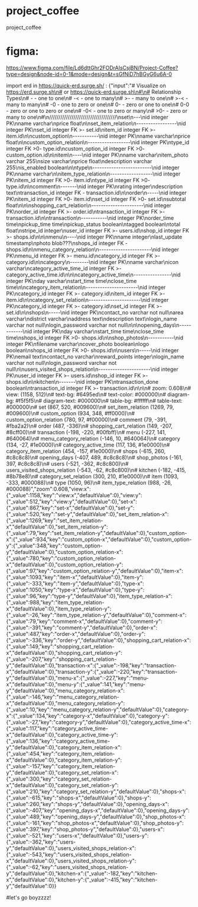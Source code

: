 # project_coffee
project_coffee
# figma:
https://www.figma.com/file/Ld6dttGhr2FODrAIsCsjBN/Project-Coffee?type=design&node-id=0-1&mode=design&t=sGfNiD7hBGyG6u6A-0

import erd in https://quick-erd.surge.sh/ : 
{"input":"# Visualize on https://erd.surge.sh\n# or https://quick-erd.surge.sh\n#\n# Relationship Types\n#  -    - one to one\n#  -<   - one to many\n#  >-   - many to one\n#  >-<  - many to many\n#  -0   - one to zero or one\n#  0-   - zero or one to one\n#  0-0  - zero or one to zero or one\n#  -0<  - one to zero or many\n#  >0-  - zero or many to one\n#\n////////////////////////////////////\nset\n---\nid integer PK\nname varchar\nprice float\n\nset_item_relation\n-----------------\nid integer PK\nset_id integer FK >- set.id\nitem_id integer FK >- item.id\n\ncustom_option\n-----------\nid integer PK\nname varchar\nprice float\n\ncustom_option_relation\n------------------\nid integer PK\ntype_id integer FK >0- type.id\ncustom_option_id integer FK >0- custom_option.id\n\nitem\n----\nid integer PK\nname varchar\nitem_photo varchar 255\nsize varchar\nprice float\ndescription varchar 255\nis_enabled boolean\n\ntype\n-------------------------\nid integer PK\nname varchar\n\nitem_type_relation\n------------------\nid integer PK\nitem_id integer FK >0- item.id\ntype_id integer FK >0- type.id\n\ncomment\n-------\nid integer PK\nrating integer\ndescription text\ntransaction_id integer FK - transaction.id\n\norder\n-----\nid integer PK\nitem_id integer FK >0- item.id\nset_id integer FK >0- set.id\nsubtotal float\n\n\nshopping_cart_relation\n----------------------\nid integer PK\norder_id integer FK >- order.id\ntransaction_id integer FK >- transaction.id\n\ntransaction\n-----------\nid integer PK\norder_time time\npickup_time time\npickup_status boolean\ntagged boolean\ntotal float\nstripe_id integer\nuser_id integer FK >- users.id\nshop_id integer FK >- shops.id\n\n\nmenu\n----\nid integer PK\nname integer\nlast_update timestamp\nphoto blob???\nshops_id integer FK - shops.id\n\nmenu_category_relation\n----------------------\nid integer PK\nmenu_id integer FK >- menu.id\ncategory_id integer FK >- category.id\n\ncategory\n--------\nid integer PK\nname varchar\nicon varchar\ncategory_active_time_id integer FK >- category_active_time.id\n\n\ncategory_active_time\n----------------\nid integer PK\nday varchar\nstart_time time\nclose_time time\n\ncategory_item_relation\n----------------------\nid integer PK\ncategory_id integer FK >- category.id\nitem_id integer FK >- item.id\n\ncategory_set_relation\n----------------------\nid integer PK\ncategory_id integer FK >- category.id\nset_id integer FK >- set.id\n\nshops\n-----\nid integer PK\ncontact_no varchar not null\narea varchar\ndistrict varchar\naddress text\ndescription text\nlogin_name varchar not null\nlogin_password varchar not null\n\n\nopening_days\n------------\nid integer PK\nday varchar\nstart_time time\nclose_time time\nshops_id integer FK >0- shops.id\n\nshop_photos\n-----------\nid integer PK\nfilename varchar\ncover_photo boolean\nlogo boolean\nshops_id integer FK >0- shops.id\n\nusers\n-----\nid integer PK\nemail text\ncontact_no varchar\nreward_points integer\nlogin_name varchar not null\nlogin_password varchar not null\n\nusers_visited_shops_relation\n----------------------\nid integer PK\nuser_id integer FK >- users.id\nshop_id integer FK >- shops.id\n\nkitchen\n-------\nid integer PK\ntransaction_done boolean\ntransaction_id integer FK >- transaction.id\n\n\n# zoom: 0.608\n# view: (1158, 512)\n# text-bg: #6495ed\n# text-color: #000000\n# diagram-bg: #f5f5f5\n# diagram-text: #000000\n# table-bg: #ffffff\n# table-text: #000000\n# set (867, 520, #009600)\n# set_item_relation (1269, 79, #009600)\n# custom_option (934, 348, #ff0000)\n# custom_option_relation (780, 97, #f00000)\n# comment (79, -391, #fba2a2)\n# order (487, -336)\n# shopping_cart_relation (149, -207, #8cff00)\n# transaction (-198, -220, #00fbff)\n# menu (-227, 141, #640064)\n# menu_category_relation (-146, 10, #640064)\n# category (134, -27, #1e0000)\n# category_active_time (117, 136, #1e0000)\n# category_item_relation (454, -157, #1e0000)\n# shops (-615, 260, #c8c8c8)\n# opening_days (-407, 489, #c8c8c8)\n# shop_photos (-161, 397, #c8c8c8)\n# users (-521, -362, #c8c800)\n# users_visited_shops_relation (-543, -62, #c8c800)\n# kitchen (-182, -415, #8b78e8)\n# category_set_relation (300, 210, #1e0000)\n# item (1093, -333, #000088)\n# type (1050, 96)\n# item_type_relation (988, -26, #000088)","zoom":0.608,"view:x":{"_value":1158,"key":"view:x","defaultValue":0},"view:y":{"_value":512,"key":"view:y","defaultValue":0},"set-x":{"_value":867,"key":"set-x","defaultValue":0},"set-y":{"_value":520,"key":"set-y","defaultValue":0},"set_item_relation-x":{"_value":1269,"key":"set_item_relation-x","defaultValue":0},"set_item_relation-y":{"_value":79,"key":"set_item_relation-y","defaultValue":0},"custom_option-x":{"_value":934,"key":"custom_option-x","defaultValue":0},"custom_option-y":{"_value":348,"key":"custom_option-y","defaultValue":0},"custom_option_relation-x":{"_value":780,"key":"custom_option_relation-x","defaultValue":0},"custom_option_relation-y":{"_value":97,"key":"custom_option_relation-y","defaultValue":0},"item-x":{"_value":1093,"key":"item-x","defaultValue":0},"item-y":{"_value":-333,"key":"item-y","defaultValue":0},"type-x":{"_value":1050,"key":"type-x","defaultValue":0},"type-y":{"_value":96,"key":"type-y","defaultValue":0},"item_type_relation-x":{"_value":988,"key":"item_type_relation-x","defaultValue":0},"item_type_relation-y":{"_value":-26,"key":"item_type_relation-y","defaultValue":0},"comment-x":{"_value":79,"key":"comment-x","defaultValue":0},"comment-y":{"_value":-391,"key":"comment-y","defaultValue":0},"order-x":{"_value":487,"key":"order-x","defaultValue":0},"order-y":{"_value":-336,"key":"order-y","defaultValue":0},"shopping_cart_relation-x":{"_value":149,"key":"shopping_cart_relation-x","defaultValue":0},"shopping_cart_relation-y":{"_value":-207,"key":"shopping_cart_relation-y","defaultValue":0},"transaction-x":{"_value":-198,"key":"transaction-x","defaultValue":0},"transaction-y":{"_value":-220,"key":"transaction-y","defaultValue":0},"menu-x":{"_value":-227,"key":"menu-x","defaultValue":0},"menu-y":{"_value":141,"key":"menu-y","defaultValue":0},"menu_category_relation-x":{"_value":-146,"key":"menu_category_relation-x","defaultValue":0},"menu_category_relation-y":{"_value":10,"key":"menu_category_relation-y","defaultValue":0},"category-x":{"_value":134,"key":"category-x","defaultValue":0},"category-y":{"_value":-27,"key":"category-y","defaultValue":0},"category_active_time-x":{"_value":117,"key":"category_active_time-x","defaultValue":0},"category_active_time-y":{"_value":136,"key":"category_active_time-y","defaultValue":0},"category_item_relation-x":{"_value":454,"key":"category_item_relation-x","defaultValue":0},"category_item_relation-y":{"_value":-157,"key":"category_item_relation-y","defaultValue":0},"category_set_relation-x":{"_value":300,"key":"category_set_relation-x","defaultValue":0},"category_set_relation-y":{"_value":210,"key":"category_set_relation-y","defaultValue":0},"shops-x":{"_value":-615,"key":"shops-x","defaultValue":0},"shops-y":{"_value":260,"key":"shops-y","defaultValue":0},"opening_days-x":{"_value":-407,"key":"opening_days-x","defaultValue":0},"opening_days-y":{"_value":489,"key":"opening_days-y","defaultValue":0},"shop_photos-x":{"_value":-161,"key":"shop_photos-x","defaultValue":0},"shop_photos-y":{"_value":397,"key":"shop_photos-y","defaultValue":0},"users-x":{"_value":-521,"key":"users-x","defaultValue":0},"users-y":{"_value":-362,"key":"users-y","defaultValue":0},"users_visited_shops_relation-x":{"_value":-543,"key":"users_visited_shops_relation-x","defaultValue":0},"users_visited_shops_relation-y":{"_value":-62,"key":"users_visited_shops_relation-y","defaultValue":0},"kitchen-x":{"_value":-182,"key":"kitchen-x","defaultValue":0},"kitchen-y":{"_value":-415,"key":"kitchen-y","defaultValue":0}}

#let's go boyzzzz!
